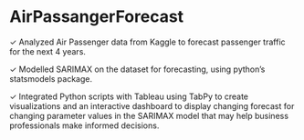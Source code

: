 # AirPassangerForecast

✓ Analyzed Air Passenger data from Kaggle to forecast passenger traffic for the next 4 years. 

✓ Modelled SARIMAX on the dataset for forecasting, using python’s statsmodels package. 

✓ Integrated Python scripts with Tableau using TabPy to create visualizations and an interactive dashboard to display changing forecast for changing parameter values in the SARIMAX model that may help business professionals make informed decisions. 
 
